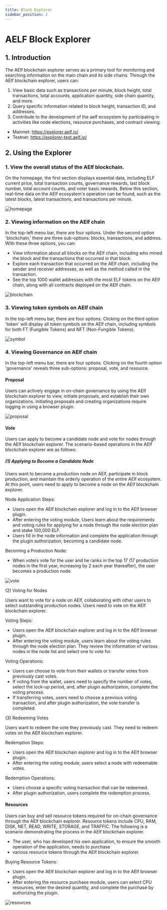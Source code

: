 ```yaml
---
title: Block Explorer
sidebar_position: 2
---
```


# AELF Block Explorer

## 1. Introduction

The AElf blockchain explorer serves as a primary tool for monitoring and searching information on the main chain and its 
side chains. Through the AElf blockchain explorer, users can:
1. View basic data such as transactions per minute, block height, total transactions, total accounts, application 
quantity, side chain quantity, and more.
2. Query specific information related to block height, transaction ID, and addresses.
3. Contribute to the development of the aelf ecosystem by participating in activities like node elections, resource 
purchases, and contract viewing.
- Mainnet: https://explorer.aelf.io/
- Testnet: https://explorer-test.aelf.io/

## 2. Using the Explorer

### 1. View the overall status of the AElf blockchain.

On the homepage, the first section displays essential data, including ELF current price, total transaction counts, 
governance rewards, last block number, total account counts, and voter basic rewards. Below this section, real-time data 
on the AElf ecosystem's operation can be found, such as the latest blocks, latest transactions, and transactions per 
minute.

![homepage](/img/explorer-homepage.png)

### 2. Viewing information on the AElf chain

In the top-left menu bar, there are four options. Under the second option 'blockchain,' there are three sub-options: 
blocks, transactions, and address. With these three options, you can:
- View information about all blocks on the AElf chain, including who mined the block and the transactions that occurred 
in that block.
- Explore each transaction that occurred on the AElf chain, including the sender and receiver addresses, as well as the 
method called in the transaction.
- See the top 1000 wallet addresses with the most ELF tokens on the AElf chain, along with all contracts deployed on the
AElf chain.

![blockchain](/img/explorer-blockchain.png)

### 3. Viewing token symbols on AElf chain

In the top-left menu bar, there are four options. Clicking on the third option 'token' will display all token symbols on
the AElf chain, including symbols for both FT (Fungible Tokens) and NFT (Non-Fungible Tokens).

![symbol](/img/explorer-symbol.png)

### 4. Viewing Governance on AElf chain

In the top-left menu bar, there are four options. Clicking on the fourth option 'governance' reveals three sub-options: 
proposal, vote, and resource.

#### Proposal

Users can actively engage in on-chain governance by using the AElf blockchain explorer to view, initiate proposals, and 
establish their own organizations. Initiating proposals and creating organizations require logging in using a browser 
plugin.

![proposal](/img/explorer-proposal.png)

#### Vote

Users can apply to become a candidate node and vote for nodes through the AElf blockchain explorer. 
The scenario-based operations in the AElf blockchain explorer are as follows:

##### (1) Applying to Become a Candidate Node

Users want to become a production node on AElf, participate in block production, and maintain the orderly operation of 
the entire AElf ecosystem. At this point, users need to apply to become a node on the AElf blockchain explorer.

Node Application Steps:

- Users open the AElf blockchain explorer and log in to the AElf browser plugin.
- After entering the voting module, Users learn about the requirements and voting rules for applying for a node through 
the node election plan and stake 100,000 ELF.
- Users fill in the node information and complete the application through the plugin authorization, becoming a candidate 
node.

Becoming a Production Node:

- When voters vote for the user and he ranks in the top 17 (17 production nodes in the first year, increasing by 2 each 
year thereafter), the user becomes a production node.

![vote](/img/explorer-vote.png)

(2) Voting for Nodes

Users want to vote for a node on AElf, collaborating with other users to select outstanding production nodes. Users need 
to vote on the AElf blockchain explorer.

Voting Steps:

- Users open the AElf blockchain explorer and log in to the AElf browser plugin.
- After entering the voting module, users learn about the voting rules through the node election plan. They review the 
information of various nodes in the node list and select one to vote for.

Voting Operations:

- Users can choose to vote from their wallets or transfer votes from previously cast votes.
- If voting from the wallet, users need to specify the number of votes, select the lock-up period, and, after plugin 
authorization, complete the voting process.
- If transferring votes, users need to choose a previous voting transaction, and after plugin authorization, the vote 
transfer is completed.

(3) Redeeming Votes

Users want to redeem the vote they previously cast. They need to redeem votes on the AElf blockchain explorer.

Redemption Steps:

- Users open the AElf blockchain explorer and log in to the AElf browser plugin.
- After entering the voting module, users select a node with redeemable votes.

Redemption Operations:

- Users choose a specific voting transaction that can be redeemed.
- After plugin authorization, users complete the redemption process.

#### Resources 

Users can buy and sell resource tokens required for on-chain governance through the AElf blockchain explorer. 
Resource tokens include CPU, RAM, DISK, NET, READ, WRITE, STORAGE, and TRAFFIC. The following is a scenario 
demonstrating the process in the AElf blockchain explorer.

- The user, who has developed his own application, to ensure the smooth operation of the application, needs to purchase 
- various resource tokens through the AElf blockchain explorer.

Buying Resource Tokens:

- Users open the AElf blockchain explorer and log in to the AElf browser plugin.
- After entering the resource purchase module, users can select CPU resources, enter the desired quantity, and complete 
the purchase by authorizing the plugin.

![resources](/img/explorer-resources.png)
